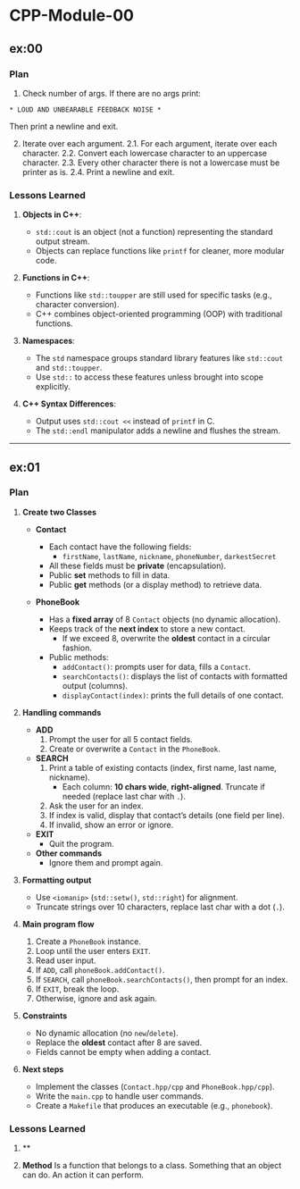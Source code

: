 # CPP-Module-00

## ex:00
### Plan
1. Check number of args. If there are no args print:
```
* LOUD AND UNBEARABLE FEEDBACK NOISE *
```
Then print a newline and exit.

2. Iterate over each argument.
   2.1. For each argument, iterate over each character.
   2.2. Convert each lowercase character to an uppercase character.
   2.3. Every other character there is not a lowercase must be printer as is.
   2.4. Print a newline and exit.

### Lessons Learned

1. **Objects in C++**:
   - `std::cout` is an object (not a function) representing the standard output stream.
   - Objects can replace functions like `printf` for cleaner, more modular code.

2. **Functions in C++**:
   - Functions like `std::toupper` are still used for specific tasks (e.g., character conversion).
   - C++ combines object-oriented programming (OOP) with traditional functions.

3. **Namespaces**:
   - The `std` namespace groups standard library features like `std::cout` and `std::toupper`.
   - Use `std::` to access these features unless brought into scope explicitly.

3. **C++ Syntax Differences**:
   - Output uses `std::cout <<` instead of `printf` in C.
   - The `std::endl` manipulator adds a newline and flushes the stream.

---
## ex:01
### Plan
1. **Create two Classes**
   - **Contact**
     - Each contact have the following fields:
       - `firstName`, `lastName`, `nickname`, `phoneNumber`, `darkestSecret`
     - All these fields must be **private** (encapsulation).
     - Public **set** methods to fill in data.
     - Public **get** methods (or a display method) to retrieve data.

   - **PhoneBook**
     - Has a **fixed array** of 8 `Contact` objects (no dynamic allocation).
     - Keeps track of the **next index** to store a new contact.
       - If we exceed 8, overwrite the **oldest** contact in a circular fashion.
     - Public methods:
       - `addContact()`: prompts user for data, fills a `Contact`.
       - `searchContacts()`: displays the list of contacts with formatted output (columns).
       - `displayContact(index)`: prints the full details of one contact.

2. **Handling commands**
   - **ADD**
     1. Prompt the user for all 5 contact fields.
     2. Create or overwrite a `Contact` in the `PhoneBook`.
   - **SEARCH**
     1. Print a table of existing contacts (index, first name, last name, nickname).
        - Each column: **10 chars wide**, **right-aligned**. Truncate if needed (replace last char with `.`).
     2. Ask the user for an index.
     3. If index is valid, display that contact’s details (one field per line).
     4. If invalid, show an error or ignore.
   - **EXIT**
     - Quit the program.
   - **Other commands**
     - Ignore them and prompt again.

3. **Formatting output**
   - Use `<iomanip>` (`std::setw()`, `std::right`) for alignment.
   - Truncate strings over 10 characters, replace last char with a dot (`.`).

4. **Main program flow**
   1. Create a `PhoneBook` instance.
   2. Loop until the user enters `EXIT`.
   3. Read user input.
   4. If `ADD`, call `phoneBook.addContact()`.
   5. If `SEARCH`, call `phoneBook.searchContacts()`, then prompt for an index.
   6. If `EXIT`, break the loop.
   7. Otherwise, ignore and ask again.

5. **Constraints**
   - No dynamic allocation (no `new`/`delete`).
   - Replace the **oldest** contact after 8 are saved.
   - Fields cannot be empty when adding a contact.

6. **Next steps**
   - Implement the classes (`Contact.hpp/cpp` and `PhoneBook.hpp/cpp`).
   - Write the `main.cpp` to handle user commands.
   - Create a `Makefile` that produces an executable (e.g., `phonebook`).

### Lessons Learned
1. **

2. **Method**
   Is a function that belongs to a class. Something that an object can do. An action it can perform.

